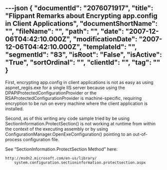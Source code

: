 ---json
{
  "documentId": "2076071917",
  "title": "Flippant Remarks about Encrypting app.config in Client Applications",
  "documentShortName": "",
  "fileName": "",
  "path": "",
  "date": "2007-12-06T04:42:10.000Z",
  "modificationDate": "2007-12-06T04:42:10.000Z",
  "templateId": "",
  "segmentId": "83",
  "isRoot": "False",
  "isActive": "True",
  "sortOrdinal": "",
  "clientId": "",
  "tag": ""
}
---

First, encrypting app.config in client applications is not as easy as using aspnet_regiis.exe for a single IIS server because using the DPAPIProtectedConfigurationProvider or the RSAProtectedConfigurationProvider is machine-specific, requiring encryption to be run on every machine where the client application is installed.

Second, as of this writing any code sample tried by be using SectionInformation.ProtectSection() is not working at runtime from within the context of the executing assembly or by using ConfigurationManager.OpenExeConfiguration() pointing to an out-of-process configuration file.

See “SectionInformation.ProtectSection Method” here:

    http://msdn2.microsoft.com/en-us/library/
        system.configuration.sectioninformation.protectsection.aspx
